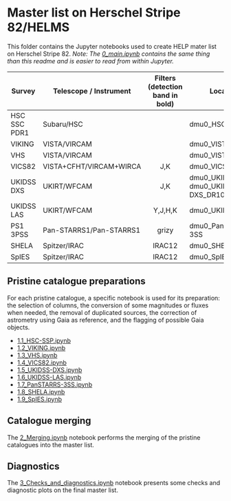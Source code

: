 # Master list on Herschel Stripe 82/HELMS

This folder contains the Jupyter notebooks used to create HELP mater list on
Herschel Stripe 82. *Note: The [0_main.ipynb](0_main.ipynb) contains the same thing than
this readme and is easier to read from within Jupyter.*

| Survey     | Telescope / Instrument      |      Filters (detection band in bold)      | Location                    |
|------------|-----------------------------|:------------------------------------------:|-----------------------------|
| HSC SSC PDR1 | Subaru/HSC                |                                            | dmu0_HSC                    |
| VIKING     | VISTA/VIRCAM                |                                            | dmu0_VISTA-VIKING           |
| VHS        | VISTA/VIRCAM                |                                            | dmu0_VISTA-VHS              |
| VICS82     | VISTA+CFHT/VIRCAM+WIRCA     |   J,K                                      | dmu0_VICS82                 |
| UKIDSS DXS | UKIRT/WFCAM                 |   J,K                                      | dmu0_UKIDSS-DXS, dmu0_UKIDSS-DXS_DR10plus |
| UKIDSS LAS | UKIRT/WFCAM                 |   Y,J,H,K                                  | dmu0_UKIDSS-LAS             | 
| PS1 3PSS   | Pan-STARRS1/Pan-STARRS1     |   grizy                                    | dmu0_PanSTARRS1-3SS         |
| SHELA      | Spitzer/IRAC                |   IRAC12                                   | dmu0_SHELA                  |
| SpIES      | Spitzer/IRAC                |   IRAC12                                   | dmu0_SpIES                  |

## Pristine catalogue preparations

For each pristine catalogue, a specific notebook is used for its preparation:
the selection of columns, the conversion of some magnitudes or fluxes when
needed, the removal of duplicated sources, the correction of astrometry using
Gaia as reference, and the flagging of possible Gaia objects.

- [1.1_HSC-SSP.ipynb](1.1_HSC-SSP.ipynb) 
- [1.2_VIKING.ipynb](1.2_VIKING.ipynb)
- [1.3_VHS.ipynb](1.3_VHS.ipynb) 
- [1.4_VICS82.ipynb](1.4_VICS82.ipynb)
- [1.5_UKIDSS-DXS.ipynb](1.5_UKIDSS-DXS.ipynb) 
- [1.6_UKIDSS-LAS.ipynb](1.6_UKIDSS-LAS.ipynb) 
- [1.7_PanSTARRS-3SS.ipynb](1.7_PanSTARRS-3SS.ipynb) 
- [1.8_SHELA.ipynb](1.8_SHELA.ipynb)
- [1.9_SpIES.ipynb](1.9_SpIES.ipynb)

## Catalogue merging

The [2_Merging.ipynb](2_Merging.ipynb) notebook performs the merging of the
pristine catalogues into the master list.

## Diagnostics

The [3_Checks_and_diagnostics.ipynb](3_Checks_and_diagnostics.ipynb) notebook
presents some checks and diagnostic plots on the final master list.
